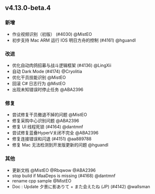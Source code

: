 ## v4.13.0-beta.4

### 新增

- 作业视频识别（初版） (#4030) @MistEO
- 初步支持 Mac ARM 运行 IOS 明日方舟的控制 (#4161) @hguandl

### 改进

- 优化自动肉鸽招募与战斗逻辑框架 (#4136) @LingXii
- 自动 Dark Mode (#4174) @Cryolitia
- 优化干员技能识别 @MistEO
- 回滚 C# 日志行为 @MistEO
- 出现未知错误时停止任务 @ABA2396

### 修复

- 尝试修复干员撤退不掉的问题 @MistEO
- 修复采购中心识别问题 @ABA2396
- 修复 UI 线程死锁 (#4164) @dantmnf
- 尝试修复蓝叠HyperV关闭不完全 @ABA2396
- 修复连接错误和闪退 (#4151) @aa889788
- 修复 Mac 无法检测到开发版更新的问题 @hguandl

### 其他

- 更新文档 @MistEO @Rbqwow @ABA2396
- stop build if MaaDeps is missing (#4168) @dantmnf
- rename cpp sample @MistEO
- Doc : Update 夕景に影ありて + また会えたね (JP) (#4142) @wallsman
